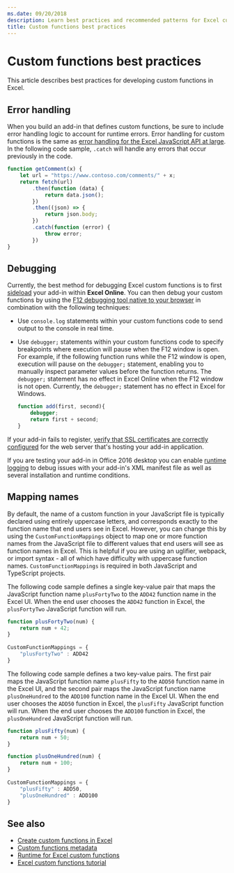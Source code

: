 ```yaml
---
ms.date: 09/20/2018
description: Learn best practices and recommended patterns for Excel custom functions.
title: Custom functions best practices
---
```


# Custom functions best practices

This article describes best practices for developing custom functions in Excel.

## Error handling

When you build an add-in that defines custom functions, be sure to include error handling logic to account for runtime errors. Error handling for custom functions is the same as [error handling for the Excel JavaScript API at large](excel-add-ins-error-handling.md). In the following code sample, `.catch` will handle any errors that occur previously in the code.

```js
function getComment(x) {
    let url = "https://www.contoso.com/comments/" + x;
    return fetch(url)
        .then(function (data) {
            return data.json();
        })
        .then((json) => {
            return json.body;
        })
        .catch(function (error) {
            throw error;
        })
}
```

## Debugging

Currently, the best method for debugging Excel custom functions is to first [sideload](../testing/sideload-office-add-ins-for-testing.md) your add-in within **Excel Online**. You can then debug your custom functions by using the [F12 debugging tool native to your browser](../testing/debug-add-ins-in-office-online.md) in combination with the following techniques:

- Use `console.log` statements within your custom functions code to send output to the console in real time.

- Use `debugger;` statements within your custom functions code to specify breakpoints where execution will pause when the F12 window is open. For example, if the following function runs while the F12 window is open, execution will pause on the `debugger;` statement, enabling you to manually inspect parameter values before the function returns. The `debugger;` statement has no effect in Excel Online when the F12 window is not open. Currently, the `debugger;` statement has no effect in Excel for Windows.

    ```js
    function add(first, second){
        debugger;
        return first + second;
    }
    ```

If your add-in fails to register, [verify that SSL certificates are correctly configured](https://github.com/OfficeDev/generator-office/blob/master/src/docs/ssl.md) for the web server that's hosting your add-in application.

If you are testing your add-in in Office 2016 desktop you can enable [runtime logging](../testing/troubleshoot-manifest.md#use-runtime-logging-to-debug-your-add-in) to debug issues with your add-in's XML manifest file as well as several installation and runtime conditions. 

## Mapping names

By default, the name of a custom function in your JavaScript file is typically declared using entirely uppercase letters, and corresponds exactly to the function name that end users see in Excel. However, you can change this by using the `CustomFunctionMappings` object to map one or more function names from the JavaScript file to different values that end users will see as function names in Excel. This is helpful if you are using an uglifier, webpack, or import syntax - all of which have difficulty with uppercase function names. `CustomFunctionMappings` is required in both JavaScript and TypeScript projects. 
  
The following code sample defines a single key-value pair that maps the JavaScript function name `plusFortyTwo` to the `ADD42` function name in the Excel UI. When the end user chooses the `ADD42` function in Excel, the `plusFortyTwo` JavaScript function will run.

```js
function plusFortyTwo(num) {
    return num + 42;  
}  
  
CustomFunctionMappings = {
    "plusFortyTwo" : ADD42
}
```

The following code sample defines a two key-value pairs. The first pair maps the JavaScript function name `plusFifty` to the `ADD50` function name in the Excel UI, and the second pair maps the JavaScript function name `plusOneHundred` to the `ADD100` function name in the Excel UI. When the end user chooses the `ADD50` function in Excel, the `plusFifty` JavaScript function will run. When the end user chooses the `ADD100` function in Excel, the `plusOneHundred` JavaScript function will run.

```js
function plusFifty(num) {
    return num + 50;  
} 

function plusOneHundred(num) {
    return num + 100;  
}  
  
CustomFunctionMappings = {
    "plusFifty" : ADD50,  
    "plusOneHundred" : ADD100
}
 ```

 ## See also

* [Create custom functions in Excel](custom-functions-overview.md)
* [Custom functions metadata](custom-functions-json.md)
* [Runtime for Excel custom functions](custom-functions-runtime.md)
* [Excel custom functions tutorial](excel-tutorial-custom-functions.md)
